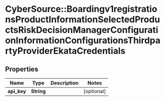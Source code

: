 # CyberSource::Boardingv1registrationsProductInformationSelectedProductsRiskDecisionManagerConfigurationInformationConfigurationsThirdpartyProviderEkataCredentials

## Properties
Name | Type | Description | Notes
------------ | ------------- | ------------- | -------------
**api_key** | **String** |  | [optional] 


